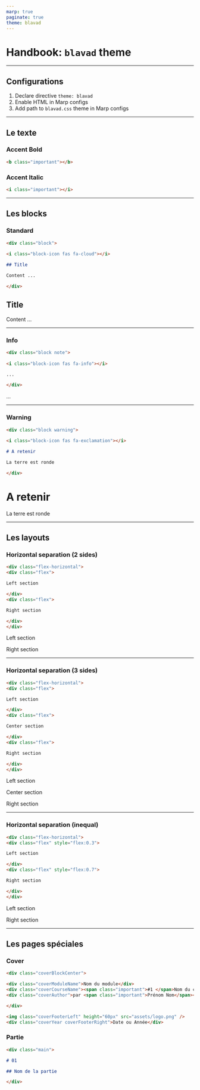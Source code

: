 ```yaml
---
marp: true
paginate: true
theme: blavad
---
```


# Handbook: `blavad` theme

---

## Configurations

1. Declare directive `theme: blavad`
2. Enable HTML in Marp configs
3. Add path to `blavad.css` theme in Marp configs

---

## Le texte

### Accent Bold

```html
<b class="important"></b>
```

### Accent Italic

```html
<i class="important"></i>
```

---

## Les blocks

### Standard

```md
<div class="block">
    
<i class="block-icon fas fa-cloud"></i>

## Title

Content ...

</div>
```

<div class="block">
    
<i class="block-icon fas fa-cloud"></i>

## Title

Content ...

</div>

---

### Info

```md
<div class="block note">
    
<i class="block-icon fas fa-info"></i>

...

</div>
```

<div class="block note">
    
<i class="block-icon fas fa-info"></i>

...

</div>

---

### Warning

```md
<div class="block warning">
    
<i class="block-icon fas fa-exclamation"></i>

# A retenir

La terre est ronde

</div>
```

<div class="block warning">
    
<i class="block-icon fas fa-exclamation"></i>

# A retenir

La terre est ronde

</div>

---

## Les layouts

### Horizontal separation (2 sides)

```md
<div class="flex-horizontal">
<div class="flex">

Left section

</div>
<div class="flex">

Right section

</div>
</div>
```

<div class="flex-horizontal">
<div class="flex">

Left section

</div>
<div class="flex">

Right section

</div>
</div>

---

### Horizontal separation (3 sides)

```md
<div class="flex-horizontal">
<div class="flex">

Left section

</div>
<div class="flex">

Center section

</div>
<div class="flex">

Right section

</div>
</div>
```

<div class="flex-horizontal">
<div class="flex">

Left section

</div>
<div class="flex">

Center section

</div>
<div class="flex">

Right section

</div>
</div>

---

### Horizontal separation (inequal)

```md
<div class="flex-horizontal">
<div class="flex" style="flex:0.3">

Left section

</div>
<div class="flex" style="flex:0.7">

Right section

</div>
</div>
```

<div class="flex-horizontal">
<div class="flex" style="flex:0.3">

Left section

</div>
<div class="flex" style="flex:0.7">

Right section

</div>
</div>

---

## Les pages spéciales

### Cover

```md
<div class="coverBlockCenter">

<div class="coverModuleName">Nom du module</div>
<div class="coverCourseName"><span class="important">#1 </span>Nom du cours</div>
<div class="coverAuthor">par <span class="important">Prénom Nom</span></div>

</div>

<img class="coverFooterLeft" height="60px" src="assets/logo.png" />
<div class="coverYear coverFooterRight">Date ou Année</div>
```

### Partie

```md
<div class="main">

# 01

## Nom de la partie

</div>
```
